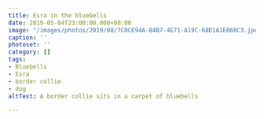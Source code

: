 ```yaml
---
title: Esra in the bluebells
date: 2019-05-04T23:00:00.000+00:00
image: "/images/photos/2019/08/7C0CE94A-B4B7-4E71-A19C-68D1A1E068C3.jpeg"
caption: ''
photoset: ''
category: []
tags:
- Bluebells
- Esra
- border collie
- dog
altText: A border collie sits in a carpet of bluebells

---
```

